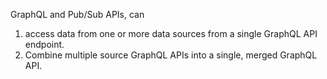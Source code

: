 GraphQL and Pub/Sub APIs, can 
1. access data from one or more data sources from a single GraphQL API endpoint.  
2. Combine multiple source GraphQL APIs into a single, merged GraphQL API.  
